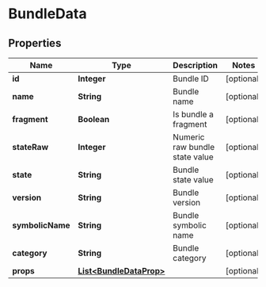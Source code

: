 

# BundleData


## Properties

Name | Type | Description | Notes
------------ | ------------- | ------------- | -------------
**id** | **Integer** | Bundle ID |  [optional]
**name** | **String** | Bundle name |  [optional]
**fragment** | **Boolean** | Is bundle a fragment |  [optional]
**stateRaw** | **Integer** | Numeric raw bundle state value |  [optional]
**state** | **String** | Bundle state value |  [optional]
**version** | **String** | Bundle version |  [optional]
**symbolicName** | **String** | Bundle symbolic name |  [optional]
**category** | **String** | Bundle category |  [optional]
**props** | [**List&lt;BundleDataProp&gt;**](BundleDataProp.md) |  |  [optional]



